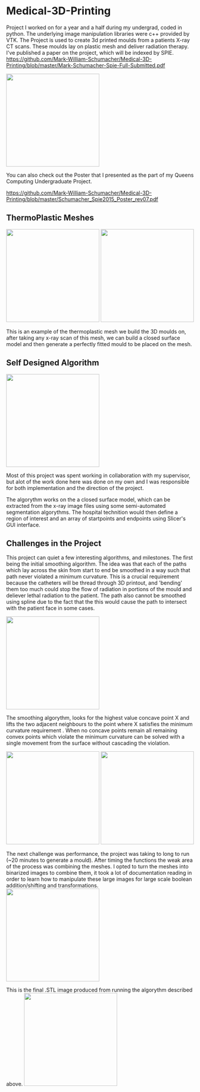 # Medical-3D-Printing
Project I worked on for a year and a half during my undergrad, coded in python. The underlying image manipulation libraries were c++ provided by VTK.  The Project is used to create 3d printed moulds from a patients X-ray CT scans. These moulds lay on plastic mesh and deliver radiation therapy. I've published a paper on the project, which will be indexed by SPIE. https://github.com/Mark-William-Schumacher/Medical-3D-Printing/blob/master/Mark-Schumacher-Spie-Full-Submitted.pdf

<img src="https://github.com/Mark-William-Schumacher/Medical-3D-Printing/blob/master/IMG_0100_2.jpg" height=250px>

You can also check out the Poster that I presented as the part of my Queens Computing Undergraduate Project.

https://github.com/Mark-William-Schumacher/Medical-3D-Printing/blob/master/Schumacher_Spie2015_Poster_rev07.pdf



## ThermoPlastic Meshes
<img src="https://raw.githubusercontent.com/Mark-William-Schumacher/Medical-3D-Printing/master/HDRMask/Pictures/3DModel.jpg" height=250px >   <img src="https://raw.githubusercontent.com/Mark-William-Schumacher/Medical-3D-Printing/master/HDRMask/Pictures/IMG_20150215_171654.jpg" height=250px>

This is an example of the thermoplastic mesh we build the 3D moulds on, after taking any x-ray scan of this mesh, we can build a closed surface model and then generate a perfectly fitted mould to be placed on the mesh.

## Self Designed Algorithm

<img src="https://github.com/Mark-William-Schumacher/Medical-3D-Printing/blob/master/HDRMask/Pictures/Inputs2.gif" height=250px align="center">

Most of this project was spent working in collaboration with my supervisor, but alot of the work done here was done on my own and I was responsible for both implementation and the direction of the project.

The algorythm works on the a closed surface model, which can be extracted from the x-ray image files using some semi-automated segmentation algorythms. The hospital technition would then define a region of interest and an array of startpoints and endpoints using Slicer's GUI interface. 

## Challenges in the Project

This project can quiet a few interesting algorithms, and milestones. The first being the initial smoothing algorithm. The idea was that each of the paths which lay across the skin from start to end be smoothed in a way such that path never violated a minimum curvature. This is a crucial requirement because the catheters will be thread through 3D printout, and 'bending' them too much could stop the flow of radiation in portions of the mould and deliever lethal radiation to the patient.  The path also cannot be smoothed using spline due to the fact that the this would cause the path to intersect with the patient face in some cases. 

<img src="https://github.com/Mark-William-Schumacher/Medical-3D-Printing/blob/master/HDRMask/Pictures/smoothingAlpha.PNG" height=250px>

The smoothing algorythm, looks for the highest value concave point X and lifts the two adjacent neighbours to the point where X satisfies the minimum curvature requirement . When no concave points remain all remaining convex points which violate the minimum curvature can be solved with a single movement from the surface without cascading the violation. 

<img src="https://github.com/Mark-William-Schumacher/Medical-3D-Printing/blob/master/HDRMask/Pictures/idea.PNG" height=250px>       <img src="https://raw.githubusercontent.com/Mark-William-Schumacher/Medical-3D-Printing/master/HDRMask/Pictures/Creating%20The%20X-Area(Part1).PNG" height=250px>

The next challenge was performance, the project was taking to long to run (~20 minutes to generate a mould). After timing the functions the weak area of the process was combining the meshes. I opted to turn the meshes into binarized images to combine them, it took a lot of documentation reading in order to learn how to manipulate these large images for large scale boolean addition/shifting and transformations.  
<img src="https://raw.githubusercontent.com/Mark-William-Schumacher/Medical-3D-Printing/master/HDRMask/Pictures/programming.PNG" height=250px>

This is the final .STL image produced from running the algorythm described above. 
<img src="https://github.com/Mark-William-Schumacher/Medical-3D-Printing/blob/master/HDRMask/Pictures/finishedMould2.gif" height=250px>
